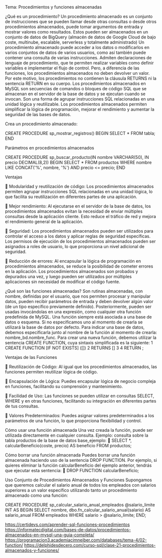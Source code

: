 Tema: Procedimientos y funciones almacenadas

¿Qué es un procedimiento?
Un procedimiento almacenado es un conjunto de instrucciones que se pueden llamar desde otras consultas o desde otros procedimientos almacenados, puede tomar argumentos de entrada y mostrar valores como resultados. 
Estos pueden ser almacenados en un conjunto de datos de BigQuery (almacén de datos de Google Cloud de bajo coste, multinube, escalable, serverless y totalmente administrado)
Un procedimiento almacenado puede acceder a los datos o modificarlos en varios conjuntos de datos de varios usuarios, como así también puede contener una consulta de varias instrucciones. Admiten declaraciones de lenguaje de procedimiento, que te permiten realizar variables como definir variables e implementar el flujo de control. Pero, a diferencia de las funciones, los procedimientos almacenados no deben devolver un valor. Por este motivo, los procedimientos no contienen la cláusula RETURNS ni la sentencia RETURN en su cuerpo.
Los procedimientos almacenados en MySQL son secuencias de comandos o bloques de código SQL que se almacenan en el servidor de la base de datos y se ejecutan cuando se invocan. Son una forma de agrupar instrucciones SQL relacionadas en una unidad lógica y reutilizable. Los procedimientos almacenados permiten simplificar la lógica de programación, mejorar el rendimiento y aumentar la seguridad de las bases de datos.

Crea un procedimiento almacenado: 

CREATE PROCEDURE sp_mostrar_registros()
BEGIN
    SELECT * FROM tabla;
END

	
Parámetros en procedimientos almacenados

CREATE PROCEDURE sp_buscar_producto(IN nombre VARCHAR(50), IN precio DECIMAL(8,2))
BEGIN
    SELECT * FROM productos WHERE nombre LIKE CONCAT('%', nombre, '%') AND precio <= precio;
END


Ventajas 

	Modularidad y reutilización de código: Los procedimientos almacenados permiten agrupar instrucciones SQL relacionadas en una unidad lógica, lo que facilita su reutilización en diferentes partes de una aplicación. 

	Mejor rendimiento: Al ejecutarse en el servidor de la base de datos, los procedimientos almacenados evitan la necesidad de enviar múltiples consultas desde la aplicación cliente. Esto reduce el tráfico de red y mejora el rendimiento general de la aplicación.

	Seguridad: Los procedimientos almacenados pueden ser utilizados para controlar el acceso a los datos y aplicar reglas de seguridad específicas. Los permisos de ejecución de los procedimientos almacenados pueden ser asignados a roles de usuario, lo que proporciona un nivel adicional de seguridad.

	Reducción de errores: Al encapsular la lógica de programación en procedimientos almacenados, se reduce la posibilidad de cometer errores en la aplicación. Los procedimientos almacenados son probados y depurados una vez, y luego pueden ser utilizados por múltiples aplicaciones sin necesidad de modificar el código fuente.

¿Qué son las funciones almacenadas?
Son rutinas almacenadas, con nombre, definidas por el usuario, que nos permiten procesar y manipular datos, pueden recibir parámetros de entrada y deben devolver algún valor (de un tipo específico previamente definido). Posteriormente, pueden ser usadas invocándolas en una expresión, como cualquier otra función predefinida de MySQL.
Una función siempre está asociada a una base de datos o esquema. Si no especificamos uno al momento de crearla se utilizará la base de datos por defecto. Para indicar una base de datos, debemos especificarla junto al nombre de la función al momento de crearla:  nombre_bd.nombre_func.
Para crear una nueva función, debemos utilizar la sentencia CREATE FUNCTION, cuya sintaxis simplificada es la siguiente:
1
CREATE FUNCTION [IF NOT EXISTS] <nombre>([<parametros>])
2
RETURNS <tipo> [<caracteristica>]
3
<cuerpo de la funcion>
4
RETURN <valor>;



Ventajas de las Funciones

	Reutilización de Código: Al igual que los procedimientos almacenados, las funciones permiten reutilizar lógica de código.

	Encapsulación de Lógica: Puedes encapsular lógica de negocio compleja en funciones, facilitando su comprensión y mantenimiento.

	Facilidad de Uso: Las funciones se pueden utilizar en consultas SELECT, WHERE y en otras funciones, facilitando su integración en diferentes partes de tus consultas.

	Valores Predeterminados: Puedes asignar valores predeterminados a los parámetros de una función, lo que proporciona flexibilidad y control.

Cómo usar una función almacenada
Una vez creada la función, puede ser utilizada directamente en cualquier consulta. Ejemplo: consulta sobre la tabla productos de la base de datos base_ejemplo:
	SELECT *, calcularBeneficio(coste, precio) AS beneficio FROM productos;

Cómo borrar una función almacenada
Puedes borrar una función almacenada haciendo uso de la sentencia DROP FUNCTION. Por ejemplo, si quieres eliminar la función calcularBeneficio del ejemplo anterior, tendrás que ejecutar esta sentencia:
	DROP FUNCTION calcularBeneficio;

Uso Conjunto de Procedimientos Almacenados y Funciones
Supongamos que queremos calcular el salario anual de todos los empleados con salarios superiores a un valor específico utilizando tanto un procedimiento almacenado como una función:

CREATE PROCEDURE sp_calcular_salario_anual_empleados @salario_limite INT
AS
BEGIN
    SELECT nombre, dbo.fn_calcular_salario_anual(salario) AS salario_anual
    FROM empleados
    WHERE salario > @salario_limite;
END;


https://certidevs.com/aprender-sql-funciones-procedimientos
https://informatecdigital.com/bases-de-datos/procedimientos-almacenados-en-mysql-una-guia-completa/
https://programacion3.academiacimneiber.com/databases/tema-4/02-function/
https://delphidesdecero.com/curso-sql/clase-21-procedimientos-almacenados-y-funciones/
